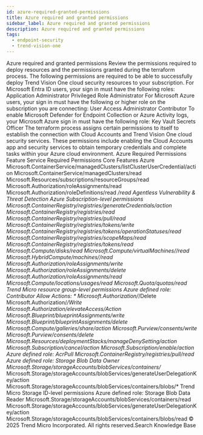 ```yaml
---
id: azure-required-granted-permissions
title: Azure required and granted permissions
sidebar_label: Azure required and granted permissions
description: Azure required and granted permissions
tags:
  - endpoint-security
  - trend-vision-one
---
```


 Azure required and granted permissions Review the permissions required to deploy resources and the permissions granted during the terraform process. The following permissions are required to be able to successfully deploy Trend Vision One cloud security resources to your subscription. For Microsoft Entra ID users, your sign in must have the following roles: Application Administrator Privileged Role Administrator For Microsoft Azure users, your sign in must have the following or higher role on the subscription you are connecting: User Access Administrator Contributor To enable Microsoft Defender for Endpoint Collection or Azure Activity logs, your Microsoft Azure sign in must have the following role: Key Vault Secrets Officer The terraform process assigns certain permissions to itself to establish the connection with Cloud Accounts and Trend Vision One cloud security services. These permissions include enabling the Cloud Accounts app and security services to obtain temporary credentials and complete tasks within your Azure cloud environment. Azure Required Permissions Feature Service Required Permissions Core Features Azure Microsoft.ContainerService/managedClusters/listClusterUserCredential/action Microsoft.ContainerService/managedClusters/read Microsoft.Resources/subscriptions/resourceGroups/read Microsoft.Authorization/roleAssignments/read Microsoft.Authorization/roleDefinitions/read */read Agentless Vulnerability & Threat Detection Azure Subscription-level permissions Microsoft.ContainerRegistry/registries/generateCredentials/action Microsoft.ContainerRegistry/registries/read Microsoft.ContainerRegistry/registries/pull/read Microsoft.ContainerRegistry/registries/tokens/write Microsoft.ContainerRegistry/registries/tokens/operationStatuses/read Microsoft.ContainerRegistry/registries/scopeMaps/read Microsoft.ContainerRegistry/registries/tokens/read Microsoft.Compute/disks/read Microsoft.Compute/virtualMachines//read Microsoft.HybridCompute/machines//read Microsoft.Authorization/roleAssignments/write Microsoft.Authorization/roleAssignments/delete Microsoft.Authorization/roleAssignments/read Microsoft.Compute/locations/usages/read Microsoft.Quota/quotas/read Trend Micro resource group-level permissions Azure defined role: Contributor Allow Actions: * Microsoft.Authorization/*/Delete Microsoft.Authorization/*/Write Microsoft.Authorization/elevateAccess/Action Microsoft.Blueprint/blueprintAssignments/write Microsoft.Blueprint/blueprintAssignments/delete Microsoft.Compute/galleries/share/action Microsoft.Purview/consents/write Microsoft.Purview/consents/delete Microsoft.Resources/deploymentStacks/manageDenySetting/action Microsoft.Subscription/cancel/action Microsoft.Subscription/enable/action Azure defined role: AcrPull Microsoft.ContainerRegistry/registries/pull/read Azure defined role: Storage Blob Data Owner Microsoft.Storage/storageAccounts/blobServices/containers/* Microsoft.Storage/storageAccounts/blobServices/generateUserDelegationKey/action Microsoft.Storage/storageAccounts/blobServices/containers/blobs/* Trend Micro Storage ID-level permissions Azure defined role: Storage Blob Data Reader Microsoft.Storage/storageAccounts/blobServices/containers/read Microsoft.Storage/storageAccounts/blobServices/generateUserDelegationKey/action Microsoft.Storage/storageAccounts/blobServices/containers/blobs/read © 2025 Trend Micro Incorporated. All rights reserved.Search Knowledge Base